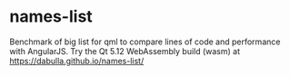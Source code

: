 # names-list
Benchmark of big list for qml to compare lines of code and performance with AngularJS.
Try the Qt 5.12 WebAssembly build (wasm) at https://dabulla.github.io/names-list/
